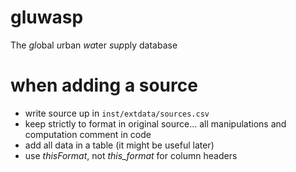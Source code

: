 # gluwasp
The *gl*obal *u*rban *wa*ter *s*u*p*ply database

# when adding a source
- write source up in `inst/extdata/sources.csv`
- keep strictly to format in original source... all manipulations and computation comment in code
- add all data in a table (it might be useful later)
- use *thisFormat*, not *this_format* for column headers

